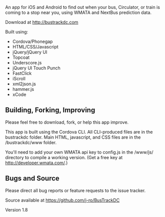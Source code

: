An app for iOS and Android to find out when your bus, Circulator, or train is coming to a stop near you, using WMATA and NextBus prediction data. 

Download at http://bustrackdc.com

Built using:

* Cordova/Phonegap
* HTML/CSS/Javascript
* jQuery/jQuery UI
* Topcoat
* Underscore.js
* jQuery UI Touch Punch
* FastClick
* iScroll
* xml2json.js
* hammer.js
* xCode

## Building, Forking, Improving

Please feel free to download, fork, or help this app improve.

This app is built using the Cordova CLI. All CLI-produced files are in the bustrackdc folder. Main HTML, javascript, and CSS files are in the /bustrackdc/www folder.

You'll need to add your own WMATA api key to config.js in the /www/js/ directory to compile a working version. (Get a free key at http://developer.wmata.com/.)

## Bugs and Source

Please direct all bug reports or feature requests to the issue tracker.

Source available at https://github.com/j-ro/BusTrackDC

Version 1.8